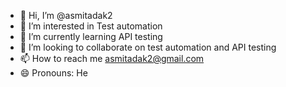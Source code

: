 - 👋 Hi, I’m @asmitadak2
- 👀 I’m interested in Test automation
- 🌱 I’m currently learning API testing
- 💞️ I’m looking to collaborate on test automation and API testing
- 📫 How to reach me asmitadak2@gmail.com
- 😄 Pronouns: He


<!---
asmitadak2/asmitadak2 is a ✨ special ✨ repository because its `README.md` (this file) appears on your GitHub profile.
You can click the Preview link to take a look at your changes.
--->
